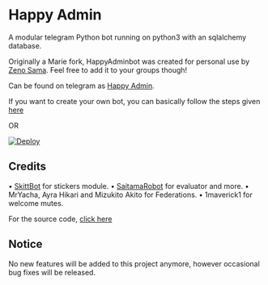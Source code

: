 # Happy Admin
A modular telegram Python bot running on python3 with an sqlalchemy database.

Originally a Marie fork, HappyAdminbot was created for personal use by [Zeno Sama](https://t.me/Okiyasan). Feel free to add it to your groups though!

Can be found on telegram as [Happy Admin](https://t.me/HappyAdminbot).

If you want to create your own bot, you can basically follow the steps given [here](https://github.com/PaulSonOfLars/tgbot/blob/master/README.md)

OR

[![Deploy](https://www.herokucdn.com/deploy/button.svg)](https://heroku.com/deploy?template=https://github.com/apotoxin-4869/HappyGuard.git)

## Credits
• [SkittBot](https://github.com/skittles9823/SkittBot) for stickers module.
• [SaitamaRobot](https://github.com/AnimeKaizoku/SaitamaRobot) for evaluator and more.
• MrYacha, Ayra Hikari and Mizukito Akito for Federations.
• 1maverick1 for welcome mutes.

For the source code, [click here](https://github.com/Apotoxin-4869/HappyGuard.git)

## Notice
No new features will be added to this project anymore, however occasional bug fixes will be released.
